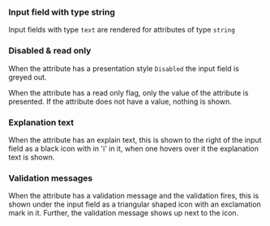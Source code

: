 ### Input field with type string

Input fields with type `text` are rendered for attributes of type `string`

### Disabled & read only

When the attribute has a presentation style `Disabled` the input field is greyed out.

When the attribute has a read only flag, only the value of the attribute is presented. If the attribute does not have a value, nothing is shown.

### Explanation text

When the attribute has an explain text, this is shown to the right of the input field as a black icon with in 'i' in it, when one hovers over it the explanation text is shown.

### Validation messages

When the attribute has a validation message and the validation fires, this is shown under the input field as a triangular shaped icon with an exclamation mark in it. Further, the validation message shows up next to the icon.
